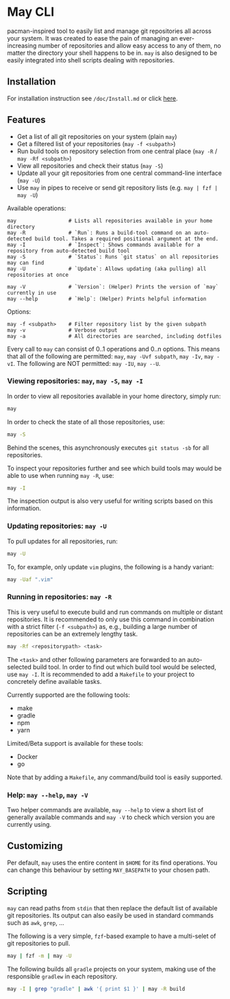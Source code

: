 # May CLI

pacman-inspired tool to easily list and manage git repositories all across your system. It was created to ease the pain of managing an ever-increasing number of repositories and allow easy access to any of them, no matter the directory your shell happens to be in. `may` is also designed to be easily integrated into shell scripts dealing with repositories.

## Installation

For installation instruction see `/doc/Install.md` or click [here](doc/Install.md).

## Features

- Get a list of all git repositories on your system (plain `may`)
- Get a filtered list of your repositories (`may -f <subpath>`)
- Run build tools on repository selection from one central place (`may -R` / `may -Rf <subpath>`)
- View all repositories and check their status (`may -S`)
- Update all your git repositories from one central command-line interface (`may -U`)
- Use `may` in pipes to receive or send git repository lists (e.g. `may | fzf | may -U`)

Available operations:

```
may                 # Lists all repositories available in your home directory
may -R              # `Run`: Runs a build-tool command on an auto-detected build tool. Takes a required positional argument at the end.
may -I              # `Inspect`: Shows commands available for a repository from auto-detected build tool
may -S              # `Status`: Runs `git status` on all repositories may can find
may -U              # `Update`: Allows updating (aka pulling) all repositories at once

may -V              # `Version`: (Helper) Prints the version of `may` currently in use
may --help          # `Help`: (Helper) Prints helpful information
```

Options:
```
may -f <subpath>    # Filter repository list by the given subpath
may -v              # Verbose output
may -a              # All directories are searched, including dotfiles
```

Every call to `may` can consist of 0..1 operations and 0..n options. This means that all of the following are permitted: `may`, `may -Uvf subpath`, `may -Iv`, `may -vI`. The following are NOT permitted: `may -IU`, `may --U`.

### Viewing repositories: `may`, `may -S`, `may -I`

In order to view all repositories available in your home directory, simply run:

```sh
may
```
In order to check the state of all those repositories, use:

```sh
may -S
```
Behind the scenes, this asynchronously executes `git status -sb` for all repositories.

To inspect your repositories further and see which build tools may would be able to use when running `may -R`, use:

```sh
may -I
```
The inspection output is also very useful for writing scripts based on this information.

### Updating repositories: `may -U`

To pull updates for all repositories, run:
```sh
may -U
```
To, for example, only update `vim` plugins, the following is a handy variant:
```sh
may -Uaf ".vim"
```

### Running in repositories: `may -R`

This is very useful to execute build and run commands on multiple or distant repositories. It is recommended to only use this command in combination with a strict filter (`-f <subpath>`) as, e.g., building a large number of repositories can be an extremely lengthy task.

```sh
may -Rf <repositorypath> <task>
```

The `<task>` and other following parameters are forwarded to an auto-selected build tool. In order to find out which build tool would be selected, use `may -I`. It is recommended to add a `Makefile` to your project to concretely define available tasks.

Currently supported are the following tools:

- make
- gradle
- npm
- yarn

Limited/Beta support is available for these tools:

- Docker
- go

Note that by adding a `Makefile`, any command/build tool is easily supported.

### Help: `may --help`, `may -V`

Two helper commands are available, `may --help` to view a short list of generally available commands and `may -V` to check which version you are currently using.

## Customizing

Per default, `may` uses the entire content in `$HOME` for its find operations. You can change this behaviour by setting `MAY_BASEPATH` to your chosen path.

## Scripting

`may` can read paths from `stdin` that then replace the default list of available git repositories. Its output can also easily be used in standard commands such as `awk`, `grep`, ...

The following is a very simple, `fzf`-based example to have a multi-selet of git repositories to pull.

```sh
may | fzf -m | may -U
```

The following builds all `gradle` projects on your system, making use of the responsible `gradlew` in each repository.

```sh
may -I | grep "gradle" | awk '{ print $1 }' | may -R build
```
